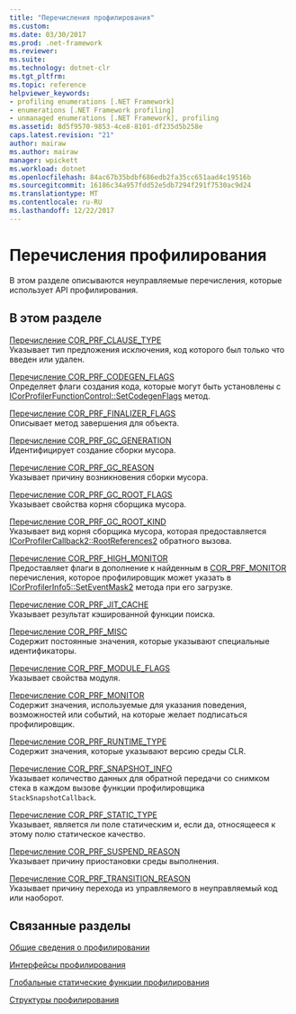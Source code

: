 ```yaml
---
title: "Перечисления профилирования"
ms.custom: 
ms.date: 03/30/2017
ms.prod: .net-framework
ms.reviewer: 
ms.suite: 
ms.technology: dotnet-clr
ms.tgt_pltfrm: 
ms.topic: reference
helpviewer_keywords:
- profiling enumerations [.NET Framework]
- enumerations [.NET Framework profiling]
- unmanaged enumerations [.NET Framework], profiling
ms.assetid: 8d5f9570-9853-4ce8-8101-df235d5b258e
caps.latest.revision: "21"
author: mairaw
ms.author: mairaw
manager: wpickett
ms.workload: dotnet
ms.openlocfilehash: 84ac67b35bdbf686edb2fa35cc651aad4c19516b
ms.sourcegitcommit: 16186c34a957fdd52e5db7294f291f7530ac9d24
ms.translationtype: MT
ms.contentlocale: ru-RU
ms.lasthandoff: 12/22/2017
---
```

# <a name="profiling-enumerations"></a>Перечисления профилирования
В этом разделе описываются неуправляемые перечисления, которые использует API профилирования.  
  
## <a name="in-this-section"></a>В этом разделе  
 [Перечисление COR_PRF_CLAUSE_TYPE](../../../../docs/framework/unmanaged-api/profiling/cor-prf-clause-type-enumeration.md)  
 Указывает тип предложения исключения, код которого был только что введен или удален.  
  
 [Перечисление COR_PRF_CODEGEN_FLAGS](../../../../docs/framework/unmanaged-api/profiling/cor-prf-codegen-flags-enumeration.md)  
 Определяет флаги создания кода, которые могут быть установлены с [ICorProfilerFunctionControl::SetCodegenFlags](../../../../docs/framework/unmanaged-api/profiling/icorprofilerfunctioncontrol-setcodegenflags-method.md) метод.  
  
 [Перечисление COR_PRF_FINALIZER_FLAGS](../../../../docs/framework/unmanaged-api/profiling/cor-prf-finalizer-flags-enumeration.md)  
 Описывает метод завершения для объекта.  
  
 [Перечисление COR_PRF_GC_GENERATION](../../../../docs/framework/unmanaged-api/profiling/cor-prf-gc-generation-enumeration.md)  
 Идентифицирует создание сборки мусора.  
  
 [Перечисление COR_PRF_GC_REASON](../../../../docs/framework/unmanaged-api/profiling/cor-prf-gc-reason-enumeration.md)  
 Указывает причину возникновения сборки мусора.  
  
 [Перечисление COR_PRF_GC_ROOT_FLAGS](../../../../docs/framework/unmanaged-api/profiling/cor-prf-gc-root-flags-enumeration.md)  
 Указывает свойства корня сборщика мусора.  
  
 [Перечисление COR_PRF_GC_ROOT_KIND](../../../../docs/framework/unmanaged-api/profiling/cor-prf-gc-root-kind-enumeration.md)  
 Указывает вид корня сборщика мусора, которая предоставляется [ICorProfilerCallback2::RootReferences2](../../../../docs/framework/unmanaged-api/profiling/icorprofilercallback2-rootreferences2-method.md) обратного вызова.  
  
 [Перечисление COR_PRF_HIGH_MONITOR](../../../../docs/framework/unmanaged-api/profiling/cor-prf-high-monitor-enumeration.md)  
 Предоставляет флаги в дополнение к найденным в [COR_PRF_MONITOR](../../../../docs/framework/unmanaged-api/profiling/cor-prf-monitor-enumeration.md) перечисления, которое профилировщик может указать в [ICorProfilerInfo5::SetEventMask2](../../../../docs/framework/unmanaged-api/profiling/icorprofilerinfo5-seteventmask2-method.md) метода при его загрузке.  
  
 [Перечисление COR_PRF_JIT_CACHE](../../../../docs/framework/unmanaged-api/profiling/cor-prf-jit-cache-enumeration.md)  
 Указывает результат кэшированной функции поиска.  
  
 [Перечисление COR_PRF_MISC](../../../../docs/framework/unmanaged-api/profiling/cor-prf-misc-enumeration.md)  
 Содержит постоянные значения, которые указывают специальные идентификаторы.  
  
 [Перечисление COR_PRF_MODULE_FLAGS](../../../../docs/framework/unmanaged-api/profiling/cor-prf-module-flags-enumeration.md)  
 Указывает свойства модуля.  
  
 [Перечисление COR_PRF_MONITOR](../../../../docs/framework/unmanaged-api/profiling/cor-prf-monitor-enumeration.md)  
 Содержит значения, используемые для указания поведения, возможностей или событий, на которые желает подписаться профилировщик.  
  
 [Перечисление COR_PRF_RUNTIME_TYPE](../../../../docs/framework/unmanaged-api/profiling/cor-prf-runtime-type-enumeration.md)  
 Содержит значения, которые указывают версию среды CLR.  
  
 [Перечисление COR_PRF_SNAPSHOT_INFO](../../../../docs/framework/unmanaged-api/profiling/cor-prf-snapshot-info-enumeration.md)  
 Указывает количество данных для обратной передачи со снимком стека в каждом вызове функции профилировщика `StackSnapshotCallback`.  
  
 [Перечисление COR_PRF_STATIC_TYPE](../../../../docs/framework/unmanaged-api/profiling/cor-prf-static-type-enumeration.md)  
 Указывает, является ли поле статическим и, если да, относящееся к этому полю статическое качество.  
  
 [Перечисление COR_PRF_SUSPEND_REASON](../../../../docs/framework/unmanaged-api/profiling/cor-prf-suspend-reason-enumeration.md)  
 Указывает причину приостановки среды выполнения.  
  
 [Перечисление COR_PRF_TRANSITION_REASON](../../../../docs/framework/unmanaged-api/profiling/cor-prf-transition-reason-enumeration.md)  
 Указывает причину перехода из управляемого в неуправляемый код или наоборот.  
  
## <a name="related-sections"></a>Связанные разделы  
 [Общие сведения о профилировании](../../../../docs/framework/unmanaged-api/profiling/profiling-overview.md)  
  
 [Интерфейсы профилирования](../../../../docs/framework/unmanaged-api/profiling/profiling-interfaces.md)  
  
 [Глобальные статические функции профилирования](../../../../docs/framework/unmanaged-api/profiling/profiling-global-static-functions.md)  
  
 [Структуры профилирования](../../../../docs/framework/unmanaged-api/profiling/profiling-structures.md)
